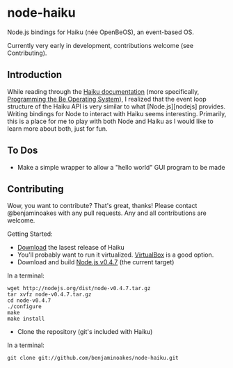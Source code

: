 node-haiku
==========

Node.js bindings for Haiku (née OpenBeOS), an event-based OS.

Currently very early in development, contributions welcome (see Contributing).

Introduction
------------

While reading through the [Haiku documentation][hdocs] (more specifically, [Programming the Be Operating System][pbeos]), I realized that the event loop structure of the Haiku API is very similar to what [Node.js][nodejs] provides.  Writing bindings for Node to interact with Haiku seems interesting.  Primarily, this is a place for me to play with both Node and Haiku as I would like to learn more about both, just for fun.

  [hdocs]: http://haiku-os.org/documents
  [pbeos]: http://haiku-os.org/legacy-docs/programming_the_be_operating_system.pdf
  [njs]: http://nodejs.org/

To Dos
------

* Make a simple wrapper to allow a "hello world" GUI program to be made

Contributing
------------

Wow, you want to contribute?  That's great, thanks!  Please contact @benjaminoakes with any pull requests.  Any and all contributions are welcome.

Getting Started:

* [Download][hdl] the lasest release of Haiku
* You'll probably want to run it virtualized.  [VirtualBox][vboxdl] is a good option.
* Download and build [Node.js v0.4.7][njsdl] (the current target)

In a terminal:

    wget http://nodejs.org/dist/node-v0.4.7.tar.gz
    tar xvfz node-v0.4.7.tar.gz
    cd node-v0.4.7
    ./configure
    make
    make install

* Clone the repository (git's included with Haiku)
  
In a terminal:

    git clone git://github.com/benjaminoakes/node-haiku.git

  [hdl]: http://haiku-os.org/get-haiku
  [vboxdl]: http://www.virtualbox.org/wiki/Downloads
  [njsdl]: http://nodejs.org/dist/node-v0.4.7.tar.gz
